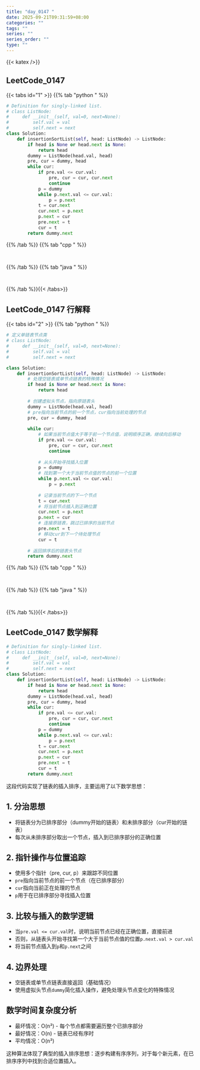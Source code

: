 ```yaml
---
title: "day_0147 "
date: 2025-09-21T09:31:59+08:00
categories: ""
tags: ""
series: ""
series_order: ""
type: ""
---
```


{{< katex />}}


## LeetCode_0147 

{{< tabs id="1" >}}
{{% tab "python " %}}

```python 
# Definition for singly-linked list.
# class ListNode:
#     def __init__(self, val=0, next=None):
#         self.val = val
#         self.next = next
class Solution:
    def insertionSortList(self, head: ListNode) -> ListNode:
        if head is None or head.next is None:
            return head
        dummy = ListNode(head.val, head)
        pre, cur = dummy, head
        while cur:
            if pre.val <= cur.val:
                pre, cur = cur, cur.next
                continue
            p = dummy
            while p.next.val <= cur.val:
                p = p.next
            t = cur.next
            cur.next = p.next
            p.next = cur
            pre.next = t
            cur = t
        return dummy.next 
```

{{% /tab %}}
{{% tab "cpp " %}}

```cpp 
 
```

{{% /tab %}}
{{% tab "java " %}}

```java 
 
```

{{% /tab %}}{{< /tabs>}}

## LeetCode_0147  行解释

{{< tabs id="2" >}}
{{% tab "python " %}}

```python
# 定义单链表节点类
# class ListNode:
#     def __init__(self, val=0, next=None):
#         self.val = val
#         self.next = next

class Solution:
    def insertionSortList(self, head: ListNode) -> ListNode:
        # 处理空链表或单节点链表的特殊情况
        if head is None or head.next is None:
            return head
        
        # 创建虚拟头节点，指向原链表头
        dummy = ListNode(head.val, head)
        # pre指向当前节点的前一个节点，cur指向当前处理的节点
        pre, cur = dummy, head
        
        while cur:
            # 如果当前节点值大于等于前一个节点值，说明顺序正确，继续向后移动
            if pre.val <= cur.val:
                pre, cur = cur, cur.next
                continue
            
            # 从头开始寻找插入位置
            p = dummy
            # 找到第一个大于当前节点值的节点的前一个位置
            while p.next.val <= cur.val:
                p = p.next
            
            # 记录当前节点的下一个节点
            t = cur.next
            # 将当前节点插入到正确位置
            cur.next = p.next
            p.next = cur
            # 连接原链表，跳过已排序的当前节点
            pre.next = t
            # 移动cur到下一个待处理节点
            cur = t
        
        # 返回排序后的链表头节点
        return dummy.next 
```

{{% /tab %}}
{{% tab "cpp " %}}

```cpp 
 
```

{{% /tab %}}
{{% tab "java " %}}

```java 
 
```

{{% /tab %}}{{< /tabs>}}

## LeetCode_0147  数学解释

```python 
# Definition for singly-linked list.
# class ListNode:
#     def __init__(self, val=0, next=None):
#         self.val = val
#         self.next = next
class Solution:
    def insertionSortList(self, head: ListNode) -> ListNode:
        if head is None or head.next is None:
            return head
        dummy = ListNode(head.val, head)
        pre, cur = dummy, head
        while cur:
            if pre.val <= cur.val:
                pre, cur = cur, cur.next
                continue
            p = dummy
            while p.next.val <= cur.val:
                p = p.next
            t = cur.next
            cur.next = p.next
            p.next = cur
            pre.next = t
            cur = t
        return dummy.next 
```


这段代码实现了链表的插入排序，主要运用了以下数学思想：

## 1. 分治思想
- 将链表分为已排序部分（dummy开始的链表）和未排序部分（cur开始的链表）
- 每次从未排序部分取出一个节点，插入到已排序部分的正确位置

## 2. 指针操作与位置追踪
- 使用多个指针（pre, cur, p）来跟踪不同位置
- `pre`指向当前节点的前一个节点（在已排序部分）
- `cur`指向当前正在处理的节点
- `p`用于在已排序部分寻找插入位置

## 3. 比较与插入的数学逻辑
- 当`pre.val <= cur.val`时，说明当前节点已经在正确位置，直接前进
- 否则，从链表头开始寻找第一个大于当前节点值的位置`p.next.val > cur.val`
- 将当前节点插入到`p`和`p.next`之间

## 4. 边界处理
- 空链表或单节点链表直接返回（基础情况）
- 使用虚拟头节点`dummy`简化插入操作，避免处理头节点变化的特殊情况

## 数学时间复杂度分析
- 最坏情况：O(n²) - 每个节点都需要遍历整个已排序部分
- 最好情况：O(n) - 链表已经有序时
- 平均情况：O(n²)

这种算法体现了典型的插入排序思想：逐步构建有序序列，对于每个新元素，在已排序序列中找到合适位置插入。


